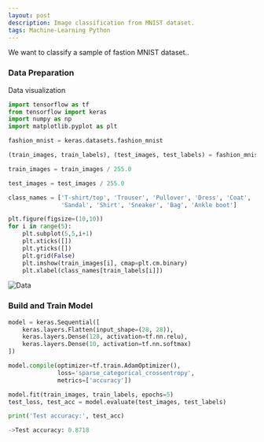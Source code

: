 ```yaml
---
layout: post
description: Image classification from MNIST dataset.
tags: Machine-Learning Python
---
```


We want to classify a sample of fastion MNIST dataset..

### Data Preparation

Data visualization

```python
import tensorflow as tf
from tensorflow import keras
import numpy as np
import matplotlib.pyplot as plt

fashion_mnist = keras.datasets.fashion_mnist

(train_images, train_labels), (test_images, test_labels) = fashion_mnist.load_data()

train_images = train_images / 255.0

test_images = test_images / 255.0

class_names = ['T-shirt/top', 'Trouser', 'Pullover', 'Dress', 'Coat', 
               'Sandal', 'Shirt', 'Sneaker', 'Bag', 'Ankle boot']

plt.figure(figsize=(10,10))
for i in range(5):
    plt.subplot(5,5,i+1)
    plt.xticks([])
    plt.yticks([])
    plt.grid(False)
    plt.imshow(train_images[i], cmap=plt.cm.binary)
    plt.xlabel(class_names[train_labels[i]])
```
![Data](https://mtungle.github.io/images/Neural-Networks-Example/data.png)

### Build and Train Model

```python
model = keras.Sequential([
    keras.layers.Flatten(input_shape=(28, 28)),
    keras.layers.Dense(128, activation=tf.nn.relu),
    keras.layers.Dense(10, activation=tf.nn.softmax)
])

model.compile(optimizer=tf.train.AdamOptimizer(), 
              loss='sparse_categorical_crossentropy',
              metrics=['accuracy'])

model.fit(train_images, train_labels, epochs=5)
test_loss, test_acc = model.evaluate(test_images, test_labels)

print('Test accuracy:', test_acc)

->Test accuracy: 0.8718

```













